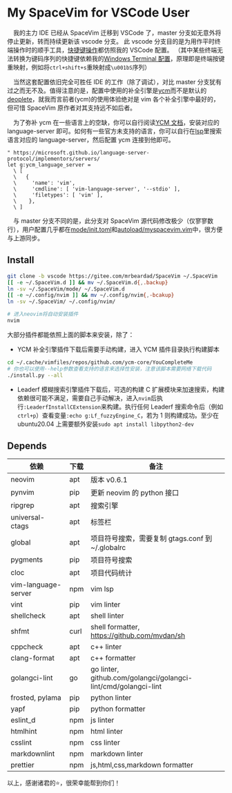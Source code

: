 # My SpaceVim for VSCode User

&emsp;我的主力 IDE 已经从 SpaceVim 迁移到 VSCode 了，master 分支如无意外将停止更新，转而持续更新该 vscode 分支。
此 vscode 分支目的是为用作平时终端操作时的顺手工具，[快捷键操作](https://github.com/mrbeardad/My-IDE/blob/master/wsl.md#vim%E6%96%87%E6%9C%AC%E7%BC%96%E8%BE%91%E5%99%A8)都仿照我的 VSCode 配置。
（其中某些终端无法转换为键码序列的快捷键依赖我的[Windows Terminal 配置](https://github.com/mrbeardad/My-IDE/blob/master/WindowsTerminal/settings.json)，原理即是终端按键重映射，例如将`ctrl+shift+s`重映射成`\u001bS`序列）

&emsp;当然这套配置依旧完全可胜任 IDE 的工作（除了调试），对比 master 分支犹有过之而无不及。值得注意的是，配置中使用的补全引擎是[ycm](https://github.com/ycm-core/YouCompleteMe)而不是默认的[deoplete](https://github.com/Shougo/deoplete.nvim)，就我而言前者(ycm)的使用体验绝对是 vim 各个补全引擎中最好的，但可惜 SpaceVim 原作者对其支持远不如后者。

&emsp;为了弥补 ycm 在一些语言上的空缺，你可以自行阅读[YCM 文档](https://github.com/ycm-core/YouCompleteMe#installation)，安装对应的 language-server 即可。如何有一些官方未支持的语言，你可以自行在[lsp](https://microsoft.github.io/language-server-protocol/implementors/servers/)里搜索语言对应的 language-server，然后配置 ycm 连接到他即可。

```vim
" https://microsoft.github.io/language-server-protocol/implementors/servers/
let g:ycm_language_server =
  \ [
  \   {
  \     'name': 'vim',
  \     'cmdline': [ 'vim-language-server', '--stdio' ],
  \     'filetypes': [ 'vim' ],
  \    },
  \ ]
```

&emsp;与 master 分支不同的是，此分支对 SpaceVim 源代码修改极少（仅寥寥数行），用户配置几乎都在[mode/init.toml](mode/init.toml)和[autoload/myspacevim.vim](autoload/myspacevim.vim)中，很方便与上游同步。

## Install

```sh
git clone -b vscode https://gitee.com/mrbeardad/SpaceVim ~/.SpaceVim
[[ -e ~/.SpaceVim.d ]] && mv ~/.SpaceVim.d{,.backup}
ln -sv ~/.SpaceVim/mode/ ~/.SpaceVim.d
[[ -e ~/.config/nvim ]] && mv ~/.config/nvim{,-bcakup}
ln -sv ~/.SpaceVim/ ~/.config/nvim/

# 进入neovim将自动安装插件
nvim
```

大部分插件都能依照上面的脚本来安装，除了：

- YCM 补全引擎插件下载后需要手动构建，进入 YCM 插件目录执行构建脚本

```sh
cd ~/.cache/vimfiles/repos/github.com/ycm-core/YouCompleteMe
# 你也可以使用--help参数查看支持的语言来选择性安装，注意该脚本需要网络下载代码
./install.py --all
```

- Leaderf 模糊搜索引擎插件下载后，可选的构建 C 扩展模块来加速搜索，构建依赖很可能不满足，需要自己手动解决，进入`nvim`后执行`:LeaderfInstallCExtension`来构建。执行任何 Leaderf 搜索命令后（例如`ctrl+p`）查看变量`:echo g:Lf_fuzzyEngine_C`，若为 1 则构建成功。至少在 ubuntu20.04 上需要额外安装`sudo apt install libpython2-dev`

## Depends

| 依赖                | 下载 | 备注                                                           |
| ------------------- | ---- | -------------------------------------------------------------- |
| neovim              | apt  | 版本 v0.6.1                                                    |
| pynvim              | pip  | 更新 neovim 的 python 接口                                     |
| ripgrep             | apt  | 搜索引擎                                                       |
| universal-ctags     | apt  | 标签栏                                                         |
| global              | apt  | 项目符号搜索，需要复制 gtags.conf 到~/.globalrc                |
| pygments            | pip  | 项目符号搜索                                                   |
| cloc                | apt  | 项目代码统计                                                   |
| vim-language-server | npm  | vim lsp                                                        |
| vint                | pip  | vim linter                                                     |
| shellcheck          | apt  | shell linter                                                   |
| shfmt               | curl | shell formatter, https://github.com/mvdan/sh                   |
| cppcheck            | apt  | c++ linter                                                     |
| clang-format        | apt  | c++ formatter                                                  |
| golangci-lint       | go   | go linter, github.com/golangci/golangci-lint/cmd/golangci-lint |
| frosted, pylama     | pip  | python linter                                                  |
| yapf                | pip  | python formatter                                               |
| eslint_d            | npm  | js linter                                                      |
| htmlhint            | npm  | html linter                                                    |
| csslint             | npm  | css linter                                                     |
| markdownlint        | npm  | markdown linter                                                |
| prettier            | npm  | js,html,css,markdown formatter                                 |

以上，感谢诸君的:star:，很荣幸能帮到你们！
